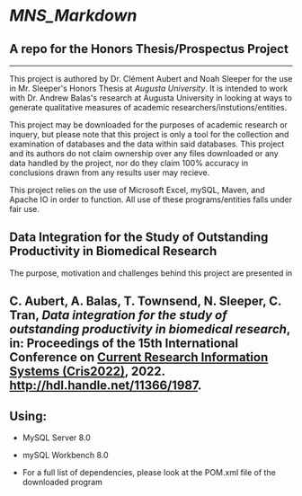 # *MNS_Markdown*
## A repo for the Honors Thesis/Prospectus Project
----------------------------------------------------------------------------------------------------------------------------------------------------------------

This project is authored by Dr. Clément Aubert and Noah Sleeper for the use in Mr. Sleeper's Honors Thesis at *Augusta University*. It is intended to work with Dr. Andrew Balas's research at Augusta University in looking at ways to generate qualitative measures of academic researchers/instutions/entities.

This project may be downloaded for the purposes of academic research or inquery, but please note that this project is only a tool for the collection and examination of databases and the data within said databases. This project and its authors do not claim ownership over any files downloaded or any data handled by the project, nor do they claim 100% accuracy in conclusions drawn from any results user may recieve.

This project relies on the use of Microsoft Excel, mySQL, Maven, and Apache IO in order to function. All use of these programs/entities falls under fair use.

## Data Integration for the Study of Outstanding Productivity in Biomedical Research

The purpose, motivation and challenges behind this project are presented in

C. Aubert, A. Balas, T. Townsend, N. Sleeper, C. Tran, _Data integration for the study of outstanding productivity in biomedical research_, in: Proceedings of the 15th International Conference on [Current Research Information Systems (Cris2022)](https://cris2022.srce.hr/), 2022. <http://hdl.handle.net/11366/1987>.
----------------------------------------------------------------------------------------------------------------------------------------------------------------


## Using:

- MySQL Server 8.0

- mySQL Workbench 8.0

- For a full list of dependencies, please look at the POM.xml file of the downloaded program

